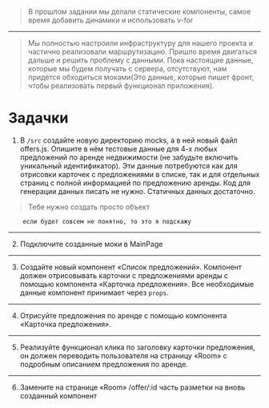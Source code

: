 >В прошлом задании мы делали статические компоненты, самое время добавить динамики и использовать v-for
____
>Мы полностью настроили инфраструктуру для нашего проекта и частично реализовали маршрутизацию. Пришло время двигаться дальше и решить проблему с данными. Пока настоящие данные, которые мы будем получать с сервера, отсутствуют, нам придётся обходиться моками(Это данные, которые пишет фронт, чтобы реализовать первый функционал приложения). 

# Задачки
1. В `/src` создайте новую директорию mocks, а в ней новый файл offers.js. Опишите в нём тестовые данные для 4-х любых предложений по аренде недвижимости (не забудьте включить уникальный идентификатор). Эти данные потребуются как для отрисовки карточек с предложениями в списке, так и для отдельных страниц с полной информацией по предложению аренды. Код для генерации данных писать не нужно. Статичных данных достаточно.
> Тебе нужно создать просто объект
```
    если будет совсем не понятно, то это я подскажу
```
____
2. Подключите созданные моки в MainPage
____
3. Создайте новый компонент «Список предложений». Компонент должен отрисовывать карточки с предложениями аренды с помощью компонента «Карточка предложения». Все необходимые данные компонент принимает через `props`.
____
4. Отрисуйте предложения по аренде с помощью компонента «Карточка предложения».
____
5. Реализуйте функционал клика по заголовку карточки предложения, он должен переводить пользователя на страницу «Room» с подробным описанием предложения по аренде.
____
6. Замените на странице «Room» /offer/:id часть разметки на вновь созданный компонент
